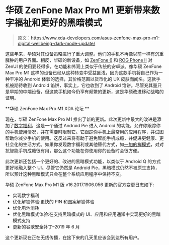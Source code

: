 # 华硕 ZenFone Max Pro M1 更新带来数字福祉和更好的黑暗模式

> 原文：<https://www.xda-developers.com/asus-zenfone-max-pro-m1-digital-wellbeing-dark-mode-update/>

这些年来，华硕对其设备策略进行了重大调整。他们的手机不再像以前一样有沉重臃肿的用户界面。相反，华硕的新设备，如 [ZenFone 6](https://www.xda-developers.com/asus-zenfone-6-48mp-flip-camera-snapdragon-855/) 和 [ROG Phone II](https://www.xda-developers.com/asus-rog-phone-ii-specs-features-pricing-availability/) 对 ZenUI 的使用要轻得多，在功能和外观上类似于传统的安卓派。像华硕 ZenFone Max Pro M1 这样的设备已经从这种转变中受益匪浅，因为这款手机将自己作为一种干净的 Android 体验的选择，其价格范围以货币化的 UX 皮肤而闻名。这款手机被期待收到 Android 馅饼，事实上，它也收到了 Android 馅饼。尽管充其量只是早期的中端设备，但这款手机如今仍享有频繁的更新，这是华硕改进移动战略的证明。

**华硕 ZenFone Max Pro M1 XDA 论坛 **

现在，华硕 ZenFone Max Pro M1 推出了新的更新。此次更新中最大的改进是添加了[数字福利](https://www.xda-developers.com/digital-wellbeing-google-pixel-xl-google-pixel-2-xl/)，这是一个通过 Android Pie 进入 Android 的功能，允许你跟踪你的手机使用情况，并在需要时限制它。它跟踪你手机上最常用的应用程序，并试图帮助你减少手机的使用。这反过来将有助于避免智能手机成瘾，并促进更健康、更社会化的生活方式。如果你发现数字福利或其他替代方式，如[一加的禅模式](https://www.xda-developers.com/oneplus-7-pros-zen-mode-screen-recorder-older-oneplus/)，对对抗智能手机成瘾很有用，那么这个功能在你使用你的设备时会很方便。

此次更新还包括一个更好的、改进的黑暗模式功能，以类似于 Android Q 的方式更好地融入整个 UI。尽管它仍然是 Android Pie，黑暗模式仍然不被原生支持，所以预计这种黑暗模式只会在整个系统应用程序中保持不变。

华硕 ZenFone Max Pro M1 版 v16.2017.1906.056 更新的官方变更日志如下:

*   实现数字福利
*   优化解锁体验:更快的 PIN 和图案解锁体验
*   优化电池消耗
*   优化黑暗模式体验:在支持黑暗模式的 UI、应用和应用通知中实现更好的黑暗模式支持
*   更新的谷歌安全补丁–2019 年 6 月

这个更新现在正在无线传播，在接下来的几天里应该会到达所有用户。